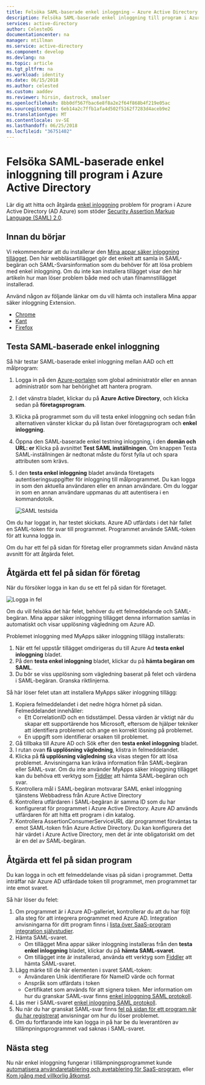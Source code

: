 ```yaml
---
title: Felsöka SAML-baserade enkel inloggning – Azure Active Directory | Microsoft Docs
description: Felsöka SAML-baserade enkel inloggning till program i Azure Active Directory.
services: active-directory
author: CelesteDG
documentationcenter: na
manager: mtillman
ms.service: active-directory
ms.component: develop
ms.devlang: na
ms.topic: article
ms.tgt_pltfrm: na
ms.workload: identity
ms.date: 06/15/2018
ms.author: celested
ms.custom: aaddev
ms.reviewer: hirsin, dastrock, smalser
ms.openlocfilehash: 8bb0df567fbac6e8f8a2e2f64f868b4f219e05ac
ms.sourcegitcommit: 6eb14a2c7ffb1afa4d502f5162f7283d4aceb9e2
ms.translationtype: MT
ms.contentlocale: sv-SE
ms.lasthandoff: 06/25/2018
ms.locfileid: "36751402"
---
```

# <a name="debug-saml-based-single-sign-on-to-applications-in-azure-active-directory"></a>Felsöka SAML-baserade enkel inloggning till program i Azure Active Directory

Lär dig att hitta och åtgärda [enkel inloggning](../manage-apps/what-is-single-sign-on.md) problem för program i Azure Active Directory (AD Azure) som stöder [Security Assertion Markup Language (SAML) 2.0](https://en.wikipedia.org/wiki/Security_Assertion_Markup_Language). 

## <a name="before-you-begin"></a>Innan du börjar
Vi rekommenderar att du installerar den [Mina appar säker inloggning tillägget](../active-directory-saas-access-panel-user-help.md#i-am-having-trouble-installing-the-my-apps-secure-sign-in-extension). Den här webbläsartillägget gör det enkelt att samla in SAML-begäran och SAML-Svarsinformation som du behöver för att lösa problem med enkel inloggning. Om du inte kan installera tillägget visar den här artikeln hur man löser problem både med och utan filnamnstillägget installerad.

Använd någon av följande länkar om du vill hämta och installera Mina appar säker inloggning Extension.

- [Chrome](https://go.microsoft.com/fwlink/?linkid=866367)
- [Kant](https://go.microsoft.com/fwlink/?linkid=845176)
- [Firefox](https://go.microsoft.com/fwlink/?linkid=866366)


## <a name="test-saml-based-single-sign-on"></a>Testa SAML-baserade enkel inloggning

Så här testar SAML-baserade enkel inloggning mellan AAD och ett målprogram:

1.  Logga in på den [Azure-portalen](https://portal.azure.com) som global administratör eller en annan administratör som har behörighet att hantera program.
2.  I det vänstra bladet, klickar du på **Azure Active Directory**, och klicka sedan på **företagsprogram**. 
3.  Klicka på programmet som du vill testa enkel inloggning och sedan från alternativen vänster klickar du på listan över företagsprogram och **enkel inloggning**.
4.  Öppna den SAML-baserade enkel testning inloggning, i den **domän och URL: er** Klicka på avsnittet **Test SAML inställningen**. Om knappen Testa SAML-inställningen är nedtonat måste du först fylla ut och spara attributen som krävs.
5.  I den **testa enkel inloggning** bladet använda företagets autentiseringsuppgifter för inloggning till målprogrammet. Du kan logga in som den aktuella användaren eller en annan användare. Om du loggar in som en annan användare uppmanas du att autentisera i en kommandotolk.

    ![SAML testsida](media/active-directory-saml-debugging/testing.png)


Om du har loggat in, har testet skickats. Azure AD utfärdats i det här fallet en SAML-token för svar till programmet. Programmet använde SAML-token för att kunna logga in.

Om du har ett fel på sidan för företag eller programmets sidan Använd nästa avsnitt för att åtgärda felet.


## <a name="resolve-a-sign-in-error-on-your-company-sign-in-page"></a>Åtgärda ett fel på sidan för företag

När du försöker logga in kan du se ett fel på sidan för företaget. 

![Logga in fel](media/active-directory-saml-debugging/error.png)

Om du vill felsöka det här felet, behöver du ett felmeddelande och SAML-begäran. Mina appar säker inloggning tillägget denna information samlas in automatiskt och visar upplösning vägledning om Azure AD. 

Problemet inloggning med MyApps säker inloggning tillägg installerats:

1.  När ett fel uppstår tillägget omdirigeras du till Azure Ad **testa enkel inloggning** bladet. 
2.  På den **testa enkel inloggning** bladet, klickar du på **hämta begäran om SAML**. 
3.  Du bör se viss upplösning som vägledning baserat på felet och värdena i SAML-begäran. Granska riktlinjerna.

Så här löser felet utan att installera MyApps säker inloggning tillägg:

1. Kopiera felmeddelandet i det nedre högra hörnet på sidan. Felmeddelandet innehåller:
    - Ett CorrelationID och en tidsstämpel. Dessa värden är viktigt när du skapar ett supportärende hos Microsoft, eftersom de hjälper tekniker att identifiera problemet och ange en korrekt lösning på problemet.
    - En uppgift som identifierar orsaken till problemet.
2.  Gå tillbaka till Azure AD och Sök efter den **testa enkel inloggning** bladet.
3.  I rutan ovan **få upplösning vägledning**, klistra in felmeddelandet.
3.  Klicka på **få upplösning vägledning** ska visas stegen för att lösa problemet. Anvisningarna kan kräva information från SAML-begäran eller SAML-svar. Om du inte använder MyApps säker inloggning tillägget kan du behöva ett verktyg som [Fiddler](http://www.telerik.com/fiddler) att hämta SAML-begäran och svar.
4.  Kontrollera mål i SAML-begäran motsvarar SAML enkel inloggning tjänstens Webbadress från Azure Active Directory
5.  Kontrollera utfärdaren i SAML-begäran är samma ID som du har konfigurerat för programmet i Azure Active Directory. Azure AD används utfärdaren för att hitta ett program i din katalog.
6.  Kontrollera AssertionConsumerServiceURL där programmet förväntas ta emot SAML-token från Azure Active Directory. Du kan konfigurera det här värdet i Azure Active Directory, men det är inte obligatoriskt om det är en del av SAML-begäran.


## <a name="resolve-a-sign-in-error-on-the-application-page"></a>Åtgärda ett fel på sidan program

Du kan logga in och ett felmeddelande visas på sidan i programmet. Detta inträffar när Azure AD utfärdade token till programmet, men programmet tar inte emot svaret.   

Så här löser du felet:

1. Om programmet är i Azure AD-galleriet, kontrollerar du att du har följt alla steg för att integrera programmet med Azure AD. Integration anvisningarna för ditt program finns i [lista över SaaS-program integration självstudier](../saas-apps/tutorial-list.md).
2. Hämta SAML-svaret.
    - Om tillägget Mina appar säker inloggning installeras från den **testa enkel inloggning** bladet, klickar du på **hämta SAML-svaret**.
    - Om tillägget inte är installerad, använda ett verktyg som [Fiddler](http://www.telerik.com/fiddler) att hämta SAML-svaret. 
3. Lägg märke till de här elementen i svaret SAML-token:
    - Användaren Unik identifierare för NameID värde och format
    - Anspråk som utfärdats i token
    - Certifikatet som används för att signera token. Mer information om hur du granskar SAML-svar finns [enkel inloggning SAML protokoll](active-directory-single-sign-on-protocol-reference.md).
4. Läs mer i SAML-svaret [enkel inloggning SAML protokoll](active-directory-single-sign-on-protocol-reference.md).
5. Nu när du har granskat SAML-svar finns [fel på sidan för ett program när du har registrerat](../application-sign-in-problem-application-error.md) anvisningar om hur du löser problemet. 
6. Om du fortfarande inte kan logga in på har be du leverantören av tillämpningsprogrammet vad saknas i SAML-svaret.


## <a name="next-steps"></a>Nästa steg
Nu när enkel inloggning fungerar i tillämpningsprogrammet kunde [automatisera användaretablering och avetablering för SaaS-program](../active-directory-saas-app-provisioning.md), eller [Kom igång med villkorlig åtkomst](../active-directory-conditional-access-azure-portal-get-started.md).


